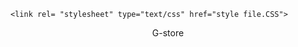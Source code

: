 <!DOCTYPE html>
<html>

 <head>
    <title> G-store </title>
    <link rel="icon" href="Images\Logo\G-icon.PNG">

    <link rel= "stylesheet" type="text/css" href="style file.CSS">
 </head>

 <body>
    <header>
       G-store
    </header>
 </body>

</html>
